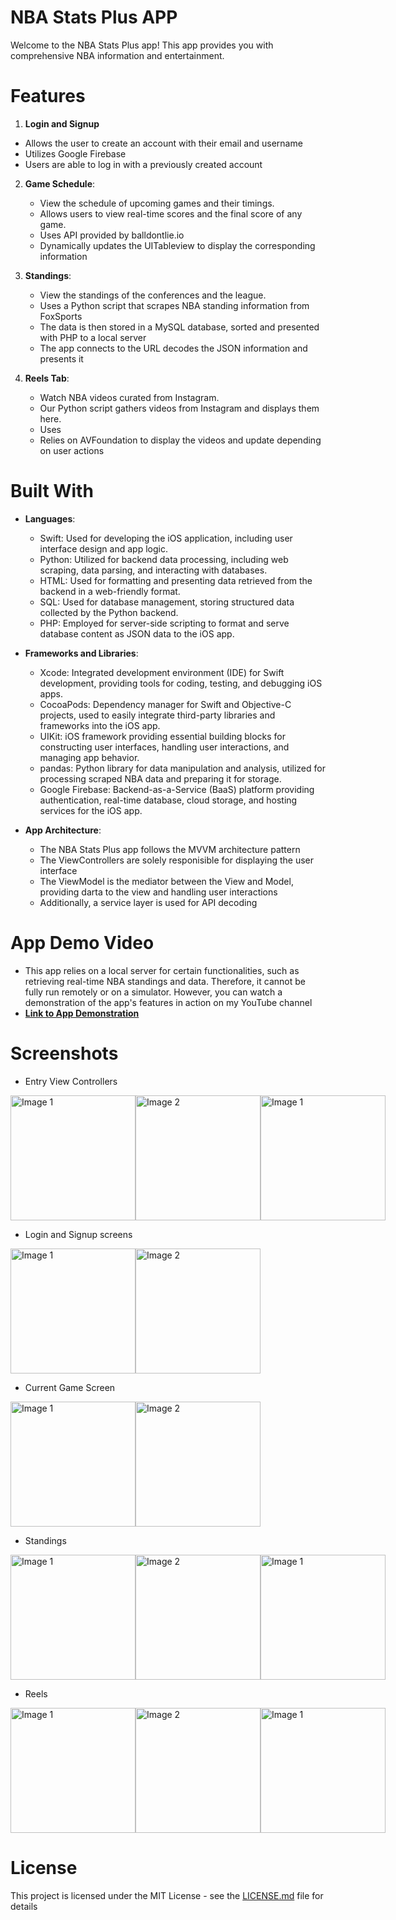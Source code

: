 

# NBA Stats Plus APP
Welcome to the NBA Stats Plus app! This app provides you with comprehensive NBA information and entertainment.

# Features

1. **Login and Signup**
  - Allows the user to create an account with their email and username
  - Utilizes Google Firebase
  - Users are able to log in with a previously created account
 
2. **Game Schedule**:
   - View the schedule of upcoming games and their timings.
   - Allows users to view real-time scores and the final score of any game.
   - Uses API provided by balldontlie.io
   - Dynamically updates the UITableview to display the corresponding information
 
3. **Standings**:
   - View the standings of the conferences and the league.
   - Uses a Python script that scrapes NBA standing information from FoxSports
   - The data is then stored in a MySQL database, sorted and presented with PHP to a local server
   - The app connects to the URL decodes the JSON information and presents it
  
4. **Reels Tab**:
   - Watch NBA videos curated from Instagram.
   - Our Python script gathers videos from Instagram and displays them here.
   - Uses
   - Relies on AVFoundation to display the videos and update depending on user actions
  
   
# Built With
* **Languages**:
  - Swift: Used for developing the iOS application, including user interface design and app logic.
  - Python: Utilized for backend data processing, including web scraping, data parsing, and interacting with databases.
  - HTML: Used for formatting and presenting data retrieved from the backend in a web-friendly format.
  - SQL: Used for database management, storing structured data collected by the Python backend.
  - PHP: Employed for server-side scripting to format and serve database content as JSON data to the iOS app.

* **Frameworks and Libraries**:
  - Xcode: Integrated development environment (IDE) for Swift development, providing tools for coding, testing, and debugging iOS apps.
  - CocoaPods: Dependency manager for Swift and Objective-C projects, used to easily integrate third-party libraries and frameworks into the iOS app.
  - UIKit: iOS framework providing essential building blocks for constructing user interfaces, handling user interactions, and managing app behavior.
  - pandas: Python library for data manipulation and analysis, utilized for processing scraped NBA data and preparing it for storage.
  - Google Firebase: Backend-as-a-Service (BaaS) platform providing authentication, real-time database, cloud storage, and hosting services for the iOS app.

* **App Architecture**:
  - The NBA Stats Plus app follows the MVVM architecture pattern
  - The ViewControllers are solely responisible for displaying the user interface
  - The ViewModel is the mediator between the View and Model, providing darta to the view and handling user interactions
  - Additionally, a service layer is used for API decoding

# App Demo Video
- This app relies on a local server for certain functionalities, such as retrieving real-time NBA standings and data. Therefore, it cannot be fully run remotely or on a simulator. However, you can watch a demonstration of the app's features in action on my YouTube channel 
- **[Link to App Demonstration](https://youtu.be/v3B8bzLYldE)**

# Screenshots

* Entry View Controllers
<div style="display: flex;">
  <img src="Images/entryViewControllerTwo.png" alt="Image 1" style="width: 200px; height: auto;">
  <img src="Images/entryViewControllerOne.png" alt="Image 2" style="width: 200px; height: auto;">
  <img src="Images/entryViewControllerThree.png" alt="Image 1" style="width: 200px; height: auto;">
</div>

* Login and Signup screens
<div style="display: flex;">
  <img src="Images/login.png" alt="Image 1" style="width: 200px; height: auto;">
  <img src="Images/signup.png" alt="Image 2" style="width: 200px; height: auto;">
</div>

* Current Game Screen
<div style="display: flex;">
  <img src="Images/todaysGames.png" alt="Image 1" style="width: 200px; height: auto;">
  <img src="Images/selectedGames.png" alt="Image 2" style="width: 200px; height: auto;">
</div>

* Standings
<div style="display: flex;">
  <img src="Images/east.png" alt="Image 1" style="width: 200px; height: auto;">
  <img src="Images/west.png" alt="Image 2" style="width: 200px; height: auto;">
  <img src="Images/league.png" alt="Image 1" style="width: 200px; height: auto;">
</div>

* Reels
<div style="display: flex;">
  <img src="Images/reelsOne.png" alt="Image 1" style="width: 200px; height: auto;">
  <img src="Images/reelsTwo.png" alt="Image 2" style="width: 200px; height: auto;">
  <img src="Images/reelsThree.png" alt="Image 1" style="width: 200px; height: auto;">
</div>


# License

This project is licensed under the MIT License - see the [LICENSE.md](LICENSE.md) file for details
